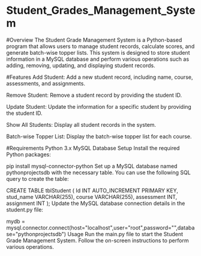 # Student_Grades_Management_System
#Overview
The Student Grade Management System is a Python-based program that allows users to manage student records, calculate scores, and generate batch-wise topper lists. This system is designed to store student information in a MySQL database and perform various operations such as adding, removing, updating, and displaying student records.

#Features
Add Student: Add a new student record, including name, course, assessments, and assignments.

Remove Student: Remove a student record by providing the student ID.

Update Student: Update the information for a specific student by providing the student ID.

Show All Students: Display all student records in the system.

Batch-wise Topper List: Display the batch-wise topper list for each course.

#Requirements
Python 3.x
MySQL Database
Setup
Install the required Python packages:

pip install mysql-connector-python
Set up a MySQL database named pythonprojectsdb with the necessary table. You can use the following SQL query to create the table:

CREATE TABLE tblStudent (
 Id INT AUTO_INCREMENT PRIMARY KEY,
 stud_name VARCHAR(255),
 course VARCHAR(255),
 assessment INT,
 assignment INT
);
Update the MySQL database connection details in the student.py file:

mydb = mysql.connector.connect(host="localhost",user="root",password="",database="pythonprojectsdb")
Usage
Run the main.py file to start the Student Grade Management System. Follow the on-screen instructions to perform various operations.
